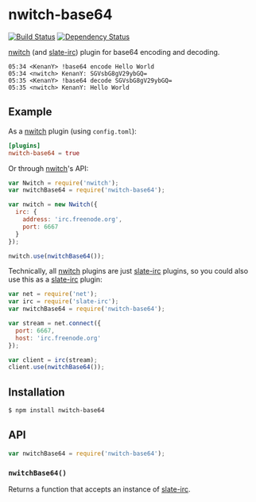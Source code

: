 # nwitch-base64

[![Build Status](https://travis-ci.org/nwitch/nwitch-base64.svg)](https://travis-ci.org/nwitch/nwitch-base64)
[![Dependency Status](https://gemnasium.com/nwitch/nwitch-base64.svg)](https://gemnasium.com/nwitch/nwitch-base64)

[nwitch][] (and [slate-irc][]) plugin for base64 encoding and decoding.

``` irc
05:34 <KenanY> !base64 encode Hello World
05:34 <nwitch> KenanY: SGVsbG8gV29ybGQ=
05:35 <KenanY> !base64 decode SGVsbG8gV29ybGQ=
05:35 <nwitch> KenanY: Hello World
```
## Example

As a [nwitch][] plugin (using `config.toml`):

``` toml
[plugins]
nwitch-base64 = true
```

Or through [nwitch][]'s API:

``` javascript
var Nwitch = require('nwitch');
var nwitchBase64 = require('nwitch-base64');

var nwitch = new Nwitch({
  irc: {
    address: 'irc.freenode.org',
    port: 6667
  }
});

nwitch.use(nwitchBase64());
```

Technically, all [nwitch][] plugins are just [slate-irc][] plugins, so you could
also use this as a [slate-irc][] plugin:

``` javascript
var net = require('net');
var irc = require('slate-irc');
var nwitchBase64 = require('nwitch-base64');

var stream = net.connect({
  port: 6667,
  host: 'irc.freenode.org'
});

var client = irc(stream);
client.use(nwitchBase64());
```

## Installation

``` bash
$ npm install nwitch-base64
```

## API

``` javascript
var nwitchBase64 = require('nwitch-base64');
```

### `nwitchBase64()`

Returns a function that accepts an instance of [slate-irc][].


  [nwitch]: https://github.com/KenanY/nwitch
  [slate-irc]: https://github.com/slate/slate-irc